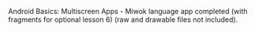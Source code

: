 Android Basics: Multiscreen Apps - Miwok language app completed (with fragments for optional lesson 6) (raw and drawable files not included).
